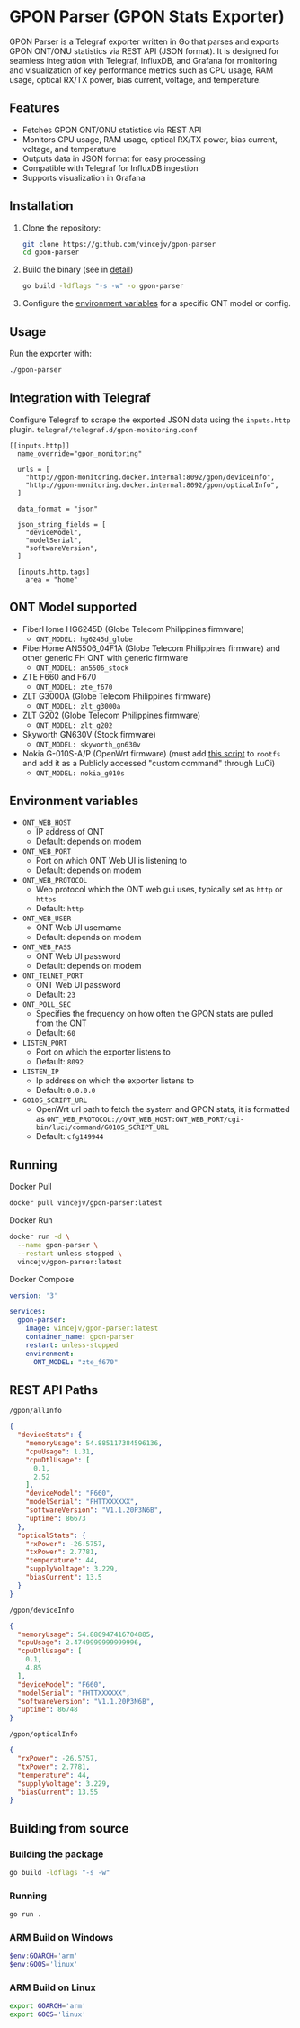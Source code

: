 # GPON Parser (GPON Stats Exporter)

GPON Parser is a Telegraf exporter written in Go that parses and exports GPON ONT/ONU statistics via REST API (JSON format). It is designed for seamless integration with Telegraf, InfluxDB, and Grafana for monitoring and visualization of key performance metrics such as CPU usage, RAM usage, optical RX/TX power, bias current, voltage, and temperature.

## Features

- Fetches GPON ONT/ONU statistics via REST API
- Monitors CPU usage, RAM usage, optical RX/TX power, bias current, voltage, and temperature
- Outputs data in JSON format for easy processing
- Compatible with Telegraf for InfluxDB ingestion
- Supports visualization in Grafana

## Installation

1. Clone the repository:
   ```sh
   git clone https://github.com/vincejv/gpon-parser
   cd gpon-parser
   ```
2. Build the binary (see in [detail](#building-from-source))
   ```sh
   go build -ldflags "-s -w" -o gpon-parser
   ```
3. Configure the [environment variables](#environment-variables) for a specific ONT model or config.

## Usage

Run the exporter with:

```sh
./gpon-parser
```

## Integration with Telegraf

Configure Telegraf to scrape the exported JSON data using the `inputs.http` plugin.
`telegraf/telegraf.d/gpon-monitoring.conf`
```
[[inputs.http]]
  name_override="gpon_monitoring"

  urls = [
    "http://gpon-monitoring.docker.internal:8092/gpon/deviceInfo",
    "http://gpon-monitoring.docker.internal:8092/gpon/opticalInfo",
  ]

  data_format = "json"

  json_string_fields = [
    "deviceModel",
    "modelSerial",
    "softwareVersion",
  ]

  [inputs.http.tags]
    area = "home"
```

## ONT Model supported

* FiberHome HG6245D (Globe Telecom Philippines firmware)
  * `ONT_MODEL: hg6245d_globe`
* FiberHome AN5506_04F1A (Globe Telecom Philippines firmware) and other generic FH ONT with generic firmware
  * `ONT_MODEL: an5506_stock`
* ZTE F660 and F670
  * `ONT_MODEL: zte_f670`
* ZLT G3000A (Globe Telecom Philippines firmware)
  * `ONT_MODEL: zlt_g3000a`
* ZLT G202 (Globe Telecom Philippines firmware)
  * `ONT_MODEL: zlt_g202`
* Skyworth GN630V (Stock firmware)
  * `ONT_MODEL: skyworth_gn630v`
* Nokia G-010S-A/P (OpenWrt firmware) (must add [this script](deps/g010s.sh) to `rootfs` and add it as a Publicly accessed "custom command" through LuCi)
  * `ONT_MODEL: nokia_g010s`

## Environment variables
* `ONT_WEB_HOST`
  * IP address of ONT
  * Default: depends on modem
* `ONT_WEB_PORT`
  * Port on which ONT Web UI is listening to
  * Default: depends on modem
* `ONT_WEB_PROTOCOL`
  * Web protocol which the ONT web gui uses, typically set as `http` or `https`
  * Default: `http`
* `ONT_WEB_USER`
  * ONT Web UI username
  * Default: depends on modem
* `ONT_WEB_PASS`
  * ONT Web UI password
  * Default: depends on modem
* `ONT_TELNET_PORT`
  * ONT Web UI password
  * Default: `23`
* `ONT_POLL_SEC`
  * Specifies the frequency on how often the GPON stats are pulled from the ONT
  * Default: `60`
* `LISTEN_PORT`
  * Port on which the exporter listens to
  * Default: `8092`
* `LISTEN_IP`
  * Ip address on which the exporter listens to
  * Default: `0.0.0.0`
* `G010S_SCRIPT_URL`
  * OpenWrt url path to fetch the system and GPON stats, it is formatted as `ONT_WEB_PROTOCOL://ONT_WEB_HOST:ONT_WEB_PORT/cgi-bin/luci/command/G010S_SCRIPT_URL
`
  * Default: `cfg149944`

## Running
Docker Pull
```sh
docker pull vincejv/gpon-parser:latest
```
Docker Run
```sh
docker run -d \
  --name gpon-parser \
  --restart unless-stopped \
  vincejv/gpon-parser:latest
```
Docker Compose
```yaml
version: '3'

services:
  gpon-parser:
    image: vincejv/gpon-parser:latest
    container_name: gpon-parser
    restart: unless-stopped
    environment:
      ONT_MODEL: "zte_f670"
```

## REST API Paths
`/gpon/allInfo`
```json
{
  "deviceStats": {
    "memoryUsage": 54.885117384596136,
    "cpuUsage": 1.31,
    "cpuDtlUsage": [
      0.1,
      2.52
    ],
    "deviceModel": "F660",
    "modelSerial": "FHTTXXXXXX",
    "softwareVersion": "V1.1.20P3N6B",
    "uptime": 86673
  },
  "opticalStats": {
    "rxPower": -26.5757,
    "txPower": 2.7781,
    "temperature": 44,
    "supplyVoltage": 3.229,
    "biasCurrent": 13.5
  }
}
```
`/gpon/deviceInfo`
```json
{
  "memoryUsage": 54.880947416704885,
  "cpuUsage": 2.4749999999999996,
  "cpuDtlUsage": [
    0.1,
    4.85
  ],
  "deviceModel": "F660",
  "modelSerial": "FHTTXXXXXX",
  "softwareVersion": "V1.1.20P3N6B",
  "uptime": 86748
}
```
`/gpon/opticalInfo`
```json
{
  "rxPower": -26.5757,
  "txPower": 2.7781,
  "temperature": 44,
  "supplyVoltage": 3.229,
  "biasCurrent": 13.55
}
```

## Building from source

### Building the package
```sh
go build -ldflags "-s -w"
```

### Running
```sh
go run .
```

### ARM Build on Windows
```powershell
$env:GOARCH='arm'
$env:GOOS='linux'
```

### ARM Build on Linux
```sh
export GOARCH='arm'
export GOOS='linux'
```

